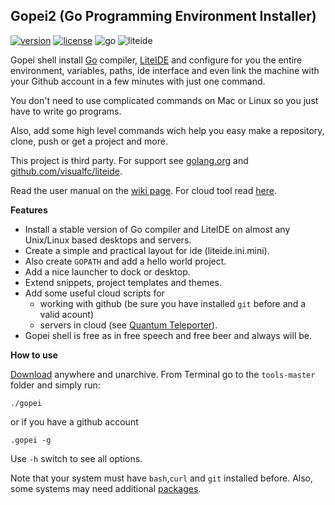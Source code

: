 ## Gopei2 (Go Programming Environment Installer)

[![version](https://img.shields.io/badge/version-2.3.0-blue.svg)](https://github.com/geosoft1/tools/archive/master.zip)
[![license](https://img.shields.io/badge/license-gpl-blue.svg)](https://github.com/geosoft1/tools/blob/master/LICENSE)
![go](https://img.shields.io/badge/go-1.12-green.svg)
![liteide](https://img.shields.io/badge/liteide-35.5-orange.svg)

Gopei shell install [Go](http://golang.org) compiler, [LiteIDE](https://github.com/visualfc/liteide) and configure for you the entire environment, variables, paths, ide interface and even link the machine with your Github account in a few minutes with just one command.

You don't need to use complicated commands on Mac or Linux so you just have to write go programs. 

Also, add some high level commands wich help you easy make a repository, clone, push or get a project and more.

This project is third party. For support see [golang.org](http://golang.org) and [github.com/visualfc/liteide](https://github.com/visualfc/liteide).

Read the user manual on the [wiki page](https://github.com/geosoft1/tools/wiki). For cloud tool read [here](https://github.com/geosoft1/tools/wiki/Cloud-tool).

**Features**

- Install a stable version of Go compiler and LiteIDE on almost any Unix/Linux based desktops and servers.
- Create a simple and practical layout for ide (liteide.ini.mini).
- Also create `GOPATH` and add a hello world project.
- Add a nice launcher to dock or desktop.
- Extend snippets, project templates and themes.
- Add some useful cloud scripts for
   - working with github (be sure you have installed `git` before and a valid acount)
   - servers in cloud (see [Quantum Teleporter](https://github.com/geosoft1/tools/wiki/Cloud-tool)).
- Gopei shell is free as in free speech and free beer and always will be.

**How to use**

[Download](https://github.com/geosoft1/tools/archive/master.zip) anywhere and unarchive. From Terminal go to the `tools-master` folder and simply run:

    ./gopei

or if you have a github account

    .gopei -g

Use `` -h `` switch to see all options.

Note that your system must have `bash`,`curl` and `git` installed before. Also, some systems may need additional [packages](https://github.com/geosoft1/tools/wiki#platform-specific-information).
